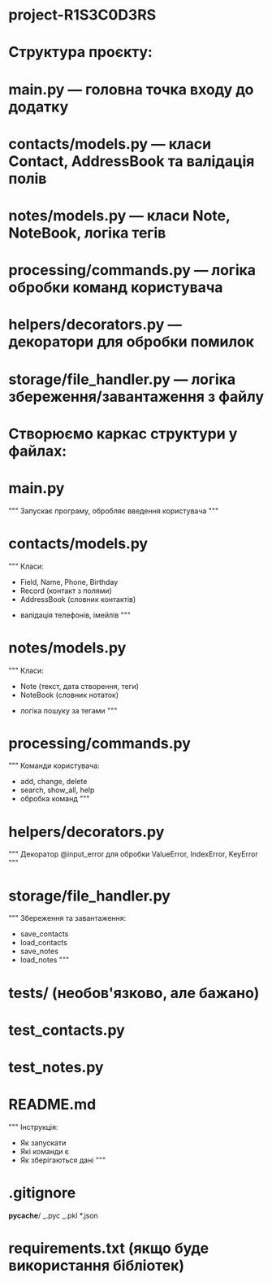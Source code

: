 # project-R1S3C0D3RS

# Структура проєкту:

# main.py — головна точка входу до додатку

# contacts/models.py — класи Contact, AddressBook та валідація полів

# notes/models.py — класи Note, NoteBook, логіка тегів

# processing/commands.py — логіка обробки команд користувача

# helpers/decorators.py — декоратори для обробки помилок

# storage/file_handler.py — логіка збереження/завантаження з файлу

# Створюємо каркас структури у файлах:

# main.py

"""
Запускає програму, обробляє введення користувача
"""

# contacts/models.py

"""
Класи:

- Field, Name, Phone, Birthday
- Record (контакт з полями)
- AddressBook (словник контактів)

* валідація телефонів, імейлів
  """

# notes/models.py

"""
Класи:

- Note (текст, дата створення, теги)
- NoteBook (словник нотаток)

* логіка пошуку за тегами
  """

# processing/commands.py

"""
Команди користувача:

- add, change, delete
- search, show_all, help
- обробка команд
  """

# helpers/decorators.py

"""
Декоратор @input_error для обробки ValueError, IndexError, KeyError
"""

# storage/file_handler.py

"""
Збереження та завантаження:

- save_contacts
- load_contacts
- save_notes
- load_notes
  """

# tests/ (необов'язково, але бажано)

# test_contacts.py

# test_notes.py

# README.md

"""
Інструкція:

- Як запускати
- Які команди є
- Як зберігаються дані
  """

# .gitignore

**pycache**/
_.pyc
_.pkl
\*.json

# requirements.txt (якщо буде використання бібліотек)
